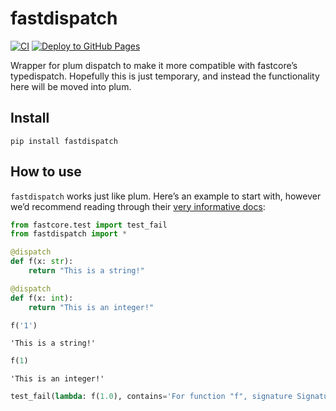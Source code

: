 
# fastdispatch

<!-- WARNING: THIS FILE WAS AUTOGENERATED! DO NOT EDIT! -->

[![CI](https://github.com/fastai/fastdispatch/actions/workflows/test.yaml/badge.svg)](https://github.com/fastai/fastdispatch/actions/workflows/test.yaml)
[![Deploy to GitHub
Pages](https://github.com/fastai/fastdispatch/actions/workflows/deploy.yaml/badge.svg)](https://github.com/fastai/fastdispatch/actions/workflows/deploy.yaml)

Wrapper for plum dispatch to make it more compatible with fastcore’s
typedispatch. Hopefully this is just temporary, and instead the
functionality here will be moved into plum.

## Install

`pip install fastdispatch`

## How to use

`fastdispatch` works just like plum. Here’s an example to start with,
however we’d recommend reading through their [very informative
docs](https://github.com/wesselb/plum):

``` python
from fastcore.test import test_fail
from fastdispatch import *
```

``` python
@dispatch
def f(x: str):
    return "This is a string!"

@dispatch
def f(x: int):
    return "This is an integer!"
```

``` python
f('1')
```

    'This is a string!'

``` python
f(1)
```

    'This is an integer!'

``` python
test_fail(lambda: f(1.0), contains='For function "f", signature Signature(float) could not be resolved.')
```
